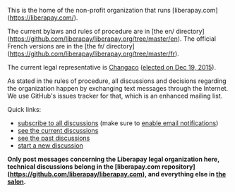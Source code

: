 This is the home of the non-profit organization that runs [liberapay.com]
(https://liberapay.com/).

The current bylaws and rules of procedure are in [the en/ directory]
(https://github.com/liberapay/liberapay.org/tree/master/en). The official
French versions are in the [the fr/ directory]
(https://github.com/liberapay/liberapay.org/tree/master/fr).

The current legal representative is [Changaco](https://github.com/Changaco/)
([elected on Dec 19, 2015][1]).

As stated in the rules of procedure, all discussions and decisions regarding
the organization happen by exchanging text messages through the Internet.
We use GitHub's issues tracker for that, which is an enhanced mailing list.

Quick links:

- [subscribe to all discussions](https://github.com/liberapay/liberapay.org/subscription) (make sure to [enable email notifications](https://github.com/settings/notifications))
- [see the current discussions](https://github.com/liberapay/liberapay.org/issues?q=is%3Aopen)
- [see the past discussions](https://github.com/liberapay/liberapay.org/issues?q=is%3Aclosed)
- [start a new discussion](https://github.com/liberapay/liberapay.org/issues/new)

**Only post messages concerning the Liberapay legal organization here,
technical discussions belong in the [liberapay.com repository]
(https://github.com/liberapay/liberapay.com), and everything else in
[the salon](https://github.com/liberapay/salon).**

[1]: https://github.com/liberapay/liberapay.org/issues/2#issuecomment-166003076
